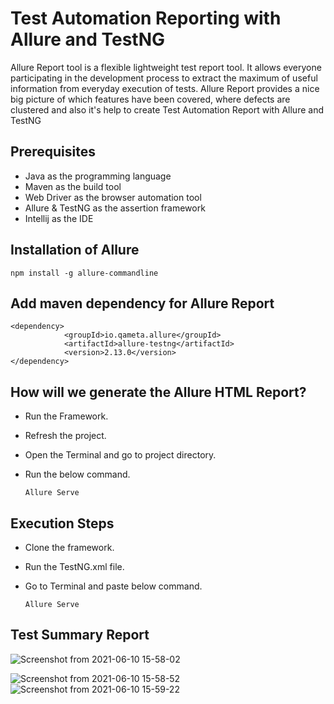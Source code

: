 # Test Automation Reporting with Allure and TestNG
Allure Report tool is a flexible lightweight test report tool. It allows everyone participating in the development process to extract the maximum of useful information from everyday execution of tests. Allure Report provides a nice big picture of which features have been covered, where defects are clustered and also it's help to create Test Automation Report with Allure and TestNG

## Prerequisites
* Java as the programming language
* Maven as the build tool
* Web Driver as the browser automation tool
* Allure & TestNG as the assertion framework
* Intellij as the IDE

## Installation of Allure

    npm install -g allure-commandline
    
## Add maven dependency for Allure Report

    <dependency>
                <groupId>io.qameta.allure</groupId>
                <artifactId>allure-testng</artifactId>
                <version>2.13.0</version>
    </dependency>

## How will we generate the Allure HTML Report? 
* Run the Framework.
* Refresh the project.
* Open the Terminal and go to project directory.
* Run the below command.

      Allure Serve
      
## Execution Steps
* Clone the framework.
* Run the TestNG.xml file.
* Go to Terminal and paste below command.

      Allure Serve

## Test Summary Report

![Screenshot from 2021-06-10 15-58-02](https://user-images.githubusercontent.com/43197101/121710658-7397e780-caf7-11eb-988b-1dfc1d548408.png)

![Screenshot from 2021-06-10 15-58-52](https://user-images.githubusercontent.com/43197101/121710707-7d214f80-caf7-11eb-8661-5a6d9e11278c.png)
![Screenshot from 2021-06-10 15-59-22](https://user-images.githubusercontent.com/43197101/121710774-890d1180-caf7-11eb-96e3-0e04994571d8.png)
